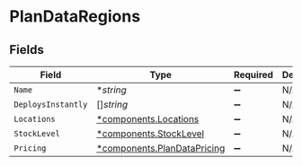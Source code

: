 # PlanDataRegions


## Fields

| Field                                                                     | Type                                                                      | Required                                                                  | Description                                                               |
| ------------------------------------------------------------------------- | ------------------------------------------------------------------------- | ------------------------------------------------------------------------- | ------------------------------------------------------------------------- |
| `Name`                                                                    | **string*                                                                 | :heavy_minus_sign:                                                        | N/A                                                                       |
| `DeploysInstantly`                                                        | []*string*                                                                | :heavy_minus_sign:                                                        | N/A                                                                       |
| `Locations`                                                               | [*components.Locations](../../models/components/locations.md)             | :heavy_minus_sign:                                                        | N/A                                                                       |
| `StockLevel`                                                              | [*components.StockLevel](../../models/components/stocklevel.md)           | :heavy_minus_sign:                                                        | N/A                                                                       |
| `Pricing`                                                                 | [*components.PlanDataPricing](../../models/components/plandatapricing.md) | :heavy_minus_sign:                                                        | N/A                                                                       |